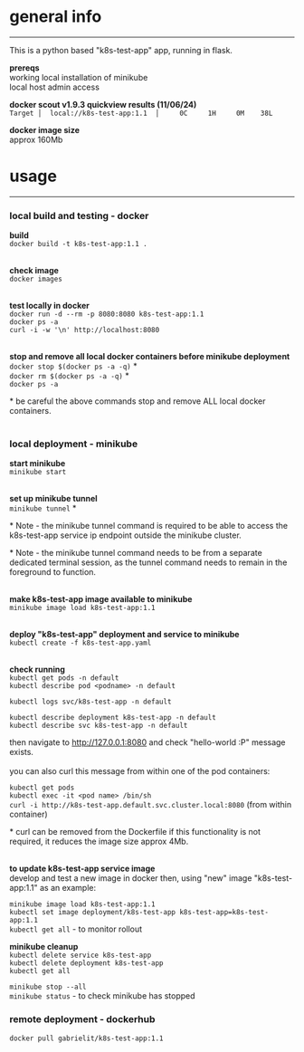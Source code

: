 
# general info
<hr/>

This is a python based "k8s-test-app" app, running in flask.

 **prereqs**  
working local installation of minikube   
local host admin access  

**docker scout v1.9.3 quickview results (11/06/24)**  
```Target │  local://k8s-test-app:1.1  │     0C     1H     0M    38L```

**docker image size**  
approx 160Mb  

# usage
<hr/>

### local build and testing - docker

**build**  
```docker build -t k8s-test-app:1.1 .```  
</br>

**check image**  
```docker images```  
</br>

**test locally in docker**  
```docker run -d --rm -p 8080:8080 k8s-test-app:1.1```  
```docker ps -a```    
```curl -i -w '\n' http://localhost:8080```  
</br>

**stop and remove all local docker containers before minikube deployment**  
```docker stop $(docker ps -a -q)``` * \
```docker rm $(docker ps -a -q)``` * \
```docker ps -a```  

&ast; be careful the above commands stop and remove ALL local docker containers.  
</br>
### local deployment - minikube

**start minikube**  
```minikube start```  
</br>

**set up minikube tunnel**  
```minikube tunnel``` *  

&ast; Note - the minikube tunnel command is required to be able to access the k8s-test-app service ip endpoint outside the minikube cluster.  

&ast; Note - the minikube tunnel command needs to be from a separate dedicated terminal session, as the tunnel command needs to remain in the foreground to function.  
</br>

**make k8s-test-app image available to minikube**  
```minikube image load k8s-test-app:1.1```  
</br>

**deploy "k8s-test-app" deployment and service to minikube**  
```kubectl create -f k8s-test-app.yaml```  
</br>

**check running**   
```kubectl get pods -n default```  
```kubectl describe pod <podname> -n default```  

```kubectl logs svc/k8s-test-app -n default```  

```kubectl describe deployment k8s-test-app -n default```  
```kubectl describe svc k8s-test-app -n default```

then navigate to http://127.0.0.1:8080 and check "hello-world :P" message exists.  
</br>
you can also curl this message from within one of the pod containers:  

```kubectl get pods```  
```kubectl exec -it <pod name> /bin/sh```  
```curl -i http://k8s-test-app.default.svc.cluster.local:8080``` (from within container)  

&ast; curl can be removed from the Dockerfile if this functionality is not required, it reduces the image size approx 4Mb.  
</br>

**to update k8s-test-app service image** \
develop and test a new image in docker then, using "new" image "k8s-test-app:1.1" as an example:

```minikube image load k8s-test-app:1.1```  
```kubectl set image deployment/k8s-test-app k8s-test-app=k8s-test-app:1.1```  
```kubectl get all``` - to monitor rollout

**minikube cleanup** \
```kubectl delete service k8s-test-app```  
```kubectl delete deployment k8s-test-app``` \
``kubectl get all``

```minikube stop --all```  
```minikube status``` - to check minikube has stopped 

### remote deployment - dockerhub
```docker pull gabrielit/k8s-test-app:1.1```